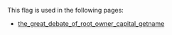 This flag is used in the following pages:
 - [the_great_debate_of_root_owner_capital_getname](../events/the_great_debate_of_root_owner_capital_getname.md)
